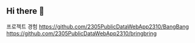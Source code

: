 ## Hi there 👋

프로젝트 경험
https://github.com/2305PublicDataWebApp2310/BangBang
https://github.com/2305PublicDataWebApp2310/bringbring
